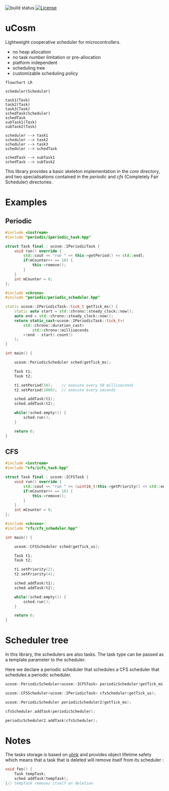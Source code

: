![build status](https://github.com/ThomasAUB/ucosm/actions/workflows/build.yml/badge.svg)
[![License](https://img.shields.io/github/license/ThomasAUB/ucosm)](LICENSE)

# uCosm

Lightweight cooperative scheduler for microcontrollers.

- no heap allocation
- no task number limitation or pre-allocation
- platform independent
- scheduling tree
- customizable scheduling policy

```mermaid
flowchart LR

scheduler(Scheduler)

task1(Task)
task2(Task)
task3(Task)
schedTask(Scheduler)
schedTask
subTask1(Task)
subTask2(Task)

scheduler --> task1
scheduler --> task2
scheduler --> task3
scheduler --> schedTask

schedTask --> subTask1
schedTask --> subTask2
```

This library provides a basic skeleton implementation in the _core_ directory, and two specialisations contained in the _periodic_ and _cfs_ (Completely Fair Scheduler) directories.

# Examples

## Periodic

```cpp
#include <iostream>
#include "periodic/iperiodic_task.hpp"

struct Task final : ucosm::IPeriodicTask {
    void run() override {
        std::cout << "run " << this->getPeriod() << std::endl;
        if(mCounter++ == 10) {
            this->remove();
        }
    }
    int mCounter = 0;
};
```

```cpp
#include <chrono>
#include "periodic/periodic_scheduler.hpp"

static ucosm::IPeriodicTask::tick_t getTick_ms() {
    static auto start = std::chrono::steady_clock::now();
    auto end = std::chrono::steady_clock::now();
    return static_cast<ucosm::IPeriodicTask::tick_t>(
        std::chrono::duration_cast<
            std::chrono::milliseconds
        >(end - start).count()
    );
}

int main() {

    ucosm::PeriodicScheduler sched(getTick_ms);

    Task t1;
    Task t2;

    t1.setPeriod(50);    // execute every 50 milliseconds
    t2.setPeriod(1000);  // execute every seconds

    sched.addTask(t1);
    sched.addTask(t2);

    while(!sched.empty()) {
        sched.run();
    }

    return 0;
}
```

## CFS

```cpp
#include <iostream>
#include "cfs/icfs_task.hpp"

struct Task final : ucosm::ICFSTask {
    void run() override {
        std::cout << "run " << (uint16_t)this->getPriority() << std::endl;
        if(mCounter++ == 10) {
            this->remove();
        }
    }
    int mCounter = 0;
};
```

```cpp
#include <chrono>
#include "cfs/cfs_scheduler.hpp"

int main() {

    ucosm::CFSScheduler sched(getTick_us);

    Task t1;
    Task t2;

    t1.setPriority(2);
    t2.setPriority(4);

    sched.addTask(t1);
    sched.addTask(t2);

    while(!sched.empty()) {
        sched.run();
    }

    return 0;
}
```

# Scheduler tree

In this library, the schedulers are also tasks. The task type can be passed as a template parameter to the scheduler.

Here we declare a periodic scheduler that schedules a CFS scheduler that schedules a periodic scheduler.

```cpp
ucosm::PeriodicScheduler<ucosm::ICFSTask> periodicScheduler(getTick_ms);

ucosm::CFSScheduler<ucosm::IPeriodicTask> cfsScheduler(getTick_us);

ucosm::PeriodicScheduler periodicScheduler2(getTick_ms);

cfsScheduler.addTask(periodicScheduler);

periodicScheduler2.addTask(cfsScheduler);
```

# Notes

The tasks storage is based on [ulink](https://github.com/ThomasAUB/ulink) and provides object lifetime safety which means that a task that is deleted will remove itself from its scheduler :

```cpp
void foo() {
    Task tempTask;
    sched.addTask(tempTask);
}// tempTask removes itself on deletion
```
